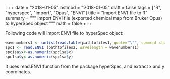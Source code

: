+++
date = "2018-01-05"
lastmod = "2018-01-05"
draft = false
tags = ["R", "hyperspec", "import", "Opus", "ENVI"]
title = "Import ENVI file to R"
summary = """
Import ENVI file (exported chemical map from Bruker Opus) to hyperSpec object
"""
math = false
+++



Following code will import ENVI file to hyperSpec object:
```r
wavenumbers1 <- unlist(read.table(pathtofiles1, quote="\"", comment.char=""))
spc1 <- read.ENVI (pathtofiles2, wavelength = wavenumbers1)
spc1sa$x<-as.numeric(spc1sa$x)
spc1sa$y<-as.numeric(spc1sa$y)

```
It uses read.ENVI function from the package hyperSpec, and extract x and y coordinates. 
